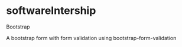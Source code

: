 # softwareIntership
Bootstrap

A bootstrap form with form validation using bootstrap-form-validation
